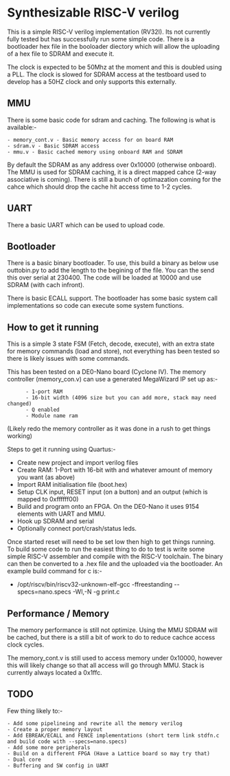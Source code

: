 # Synthesizable RISC-V verilog

This is a simple RISC-V verilog implementation (RV32I).   Its not currently fully tested but has successfully run some simple code.  There is a bootloader hex file in the booloader diectory which will allow the uploading of a hex file to SDRAM and execute it.

The clock is expected to be 50Mhz at the moment and this is doubled using a PLL.  The clock is slowed for SDRAM access at the testboard used to develop has a 50HZ clock and only supports this externally.  


## MMU

There is some basic code for sdram and caching.   The following is what is available:-

    - memory_cont.v - Basic memory access for on board RAM
    - sdram.v - Basic SDRAM access
    - mmu.v - Basic cached memory using onboard RAM and SDRAM 
    
By default the SDRAM as any address over 0x10000 (otherwise onboard).  The MMU is used for SDRAM caching, it is a direct mapped cahce (2-way associative is coming).  There is still a bunch of optimazation coming for the cahce which should drop the cache hit access time to 1-2 cycles.

## UART

There a basic UART which can be used to upload code.  

## Bootloader

There is a basic binary bootloader.  To use, this build a binary as below use outtobin.py to add the length to the begining of the file.   You can the send this over serial at 230400.   The code will be loaded at 10000 and use SDRAM (with cach infront).

There is basic ECALL support.   The bootloader has some basic system call implementations so code can execute some system functions.

## How to get it running

This is a simple 3 state FSM (Fetch, decode, execute), with an extra state for memory commands (load and store), not everything has been tested so there is likely issues with some commands.

This has been tested on a DE0-Nano board (Cyclone IV).  The memory controller (memory_con.v) can use a generated MegaWizard IP set up as:-

          - 1-port RAM
          - 16-bit width (4096 size but you can add more, stack may need changed)
          - Q enabled
          - Module name ram

(Likely redo the memory controller as it was done in a rush to get things working)

Steps to get it running using Quartus:-

  -  Create new project and import verilog files
  -  Create RAM: 1-Port with 16-bit with and whatever amount of memory you want (as above)
  -  Import RAM initialisation file (boot.hex)
  -  Setup CLK input, RESET input (on a button) and an output (which is mapped to 0xffffff00)
  -  Build and program onto an FPGA.  On the DE0-Nano it uses 9154 elements with UART and MMU.
  -  Hook up SDRAM and serial
  -  Optionally connect port/crash/status leds.

Once started reset will need to be set low then high to get things running. To build some code to run the easiest thing to do to test is write some simple RISC-V assembler and compile with the RISC-V toolchain.  The binary can then be converted to a .hex file and the uploaded via the bootloader.  An example build command for c is:-

   - /opt/riscv/bin/riscv32-unknown-elf-gcc  -ffreestanding  --specs=nano.specs -Wl,-N  -g print.c


## Performance /  Memory

The memory performance is still not optimize.  Using the MMU SDRAM will be cached, but there is a still a bit of work to do to reduce cachce access clock cycles.

The memory_cont.v is still used to access memory under 0x10000, however this will likely change so that all access will go through MMU.   Stack is currently always located a 0x1ffc.


## TODO

Few thing likely to:-

    - Add some pipelineing and rewrite all the memory verilog  
    - Create a proper memory layout
    - Add EBREAK/ECALL and FENCE implementations (short term link stdfn.c and build code with --specs=nano.specs)
    - Add some more peripherals
    - Build on a different FPGA (Have a Lattice board so may try that)
    - Dual core
    - Buffering and SW config in UART
